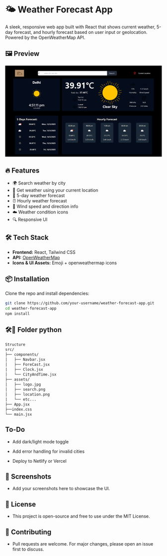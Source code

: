 # 🌤️ Weather Forecast App

A sleek, responsive web app built with React that shows current weather, 5-day forecast, and hourly forecast based on user input or geolocation. Powered by the OpenWeatherMap API.

## 🖼️ Preview

![App Preview](./web.png) <!-- Add a screenshot named preview.png in the repo -->

## 🔥 Features

- 🌍 Search weather by city
- 📍 Get weather using your current location
- 📆 5-day weather forecast
- ⏰ Hourly weather forecast
- 💨 Wind speed and direction info
- ☁️ Weather condition icons
- 🔍 Responsive UI

## 🛠️ Tech Stack

- **Frontend:** React, Tailwind CSS
- **API:** [OpenWeatherMap](https://openweathermap.org/api)
- **Icons & UI Assets:** Emoji + openweathermap icons

## 📦 Installation

Clone the repo and install dependencies:

```bash
git clone https://github.com/your-username/weather-forecast-app.git
cd weather-forecast-app
npm install

```

## 🛠️🧩 Folder python
```
Structure
src/
├── components/
│   ├── Navbar.jsx
│   ├── ForeCast.jsx
|   ├── Clock.jsx
│   └── CityAndTime.jsx
├── assets/
│   ├── logo.jpg
│   ├── search.png
│   ├── location.png
|   └── etc...
├── App.jsx
├──index.css
└── main.jsx
```

## To-Do
- Add dark/light mode toggle

- Add error handling for invalid cities

- Deploy to Netlify or Vercel

## 📸 Screenshots
- Add your screenshots here to showcase the UI.

## 📄 License
- This project is open-source and free to use under the MIT License.

## 🤝 Contributing
- Pull requests are welcome. For major changes, please open an issue first to discuss.
